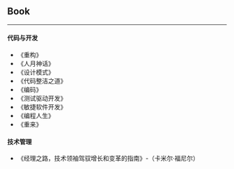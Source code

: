 ## Book

---

#### 代码与开发

- 《重构》
- 《人月神话》
- 《设计模式》
- 《代码整洁之道》
- 《编码》
- 《测试驱动开发》
- 《敏捷软件开发》
- 《编程人生》
- 《重来》

#### 技术管理

- 《经理之路，技术领袖驾驭增长和变革的指南》-（卡米尔·福尼尔）



